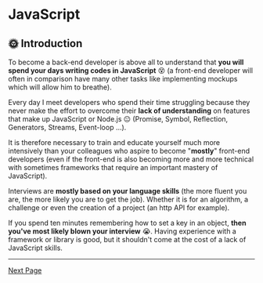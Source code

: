 # JavaScript

## 🌞 Introduction

To become a back-end developer is above all to understand that **you will spend your days writing codes in JavaScript** 😵 (a front-end developer will often in comparison have many other tasks like implementing mockups which will allow him to breathe).

Every day I meet developers who spend their time struggling because they never make the effort to overcome their **lack of understanding** on features that make up JavaScript or Node.js 😐 (Promise, Symbol, Reflection, Generators, Streams, Event-loop ...).

It is therefore necessary to train and educate yourself much more intensively than your colleagues who aspire to become "**mostly**" front-end developers (even if the front-end is also becoming more and more technical with sometimes frameworks that require an important mastery of JavaScript).

Interviews are **mostly based on your language skills** (the more fluent you are, the more likely you are to get the job). Whether it is for an algorithm, a challenge or even the creation of a project (an http API for example). 

If you spend ten minutes remembering how to set a key in an object, **then you've most likely blown your interview** 😭. Having experience with a framework or library is good, but it shouldn't come at the cost of a lack of JavaScript skills.

---

[Next Page](./reading.md)
